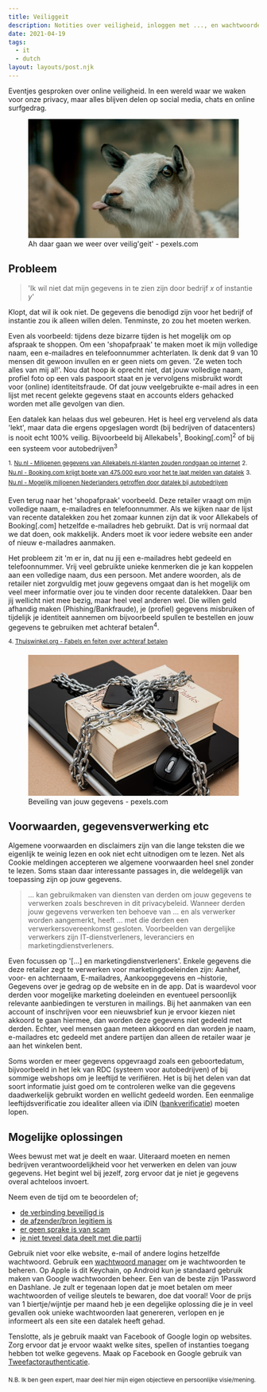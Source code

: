```yaml
---
title: Veiliggeit
description: Notities over veiligheid, inloggen met ..., en wachtwoorden
date: 2021-04-19
tags:
  - it
  - dutch
layout: layouts/post.njk
---
```


Eventjes gesproken over online veiligheid. In een wereld waar we waken voor onze privacy, maar alles blijven delen op social media, chats en online surfgedrag.

<figure>
  <img src="/img/blogs/veiliggeit/pexels-sơn-bờm-1773181.jpg" alt="Goat - by Pexels"/>
  <figcaption>Ah daar gaan we weer over veilig'geit' - pexels.com</figcaption>
</figure>

## Probleem

> 'Ik wil niet dat mijn gegevens in te zien zijn door bedrijf *x* of instantie *y*'

Klopt, dat wil ik ook niet. De gegevens die benodigd zijn voor het bedrijf of instantie zou ik alleen willen delen. Tenminste, zo zou het moeten werken. 

Even als voorbeeld: tijdens deze bizarre tijden is het mogelijk om op afspraak te shoppen. Om een 'shopafpraak' te maken moet ik mijn volledige naam, een e-mailadres en telefoonnummer achterlaten. Ik denk dat 9 van 10 mensen dit gewoon invullen en er geen niets om geven. 'Ze weten toch alles van mij al!'. Nou dat hoop ik oprecht niet, dat jouw volledige naam, profiel foto op een vals paspoort staat en je vervolgens misbruikt wordt voor (online) identiteitsfraude. Of dat jouw veelgebruikte e-mail adres in een lijst met recent gelekte gegevens staat en accounts elders gehacked worden met alle gevolgen van dien.

Een datalek kan helaas dus wel gebeuren. Het is heel erg vervelend als data 'lekt', maar data die ergens opgeslagen wordt (bij bedrijven of datacenters) is nooit echt 100% veilig. Bijvoorbeeld bij Allekabels<sup>1</sup>, Booking[.com]<sup>2</sup> of bij een systeem voor autobedrijven<sup>3<sup>

<sup>1. [Nu.nl - Miljoenen gegevens van Allekabels.nl-klanten zouden rondgaan op internet](https://www.nu.nl/tech/6127931/miljoenen-gegevens-van-allekabelsnl-klanten-zouden-rondgaan-op-internet.html)</sup>
<sup>2. [Nu.nl - Booking.com krijgt boete van 475.000 euro voor het te laat melden van datalek](https://www.nu.nl/tech/6125137/bookingcom-krijgt-boete-van-475000-euro-voor-het-te-laat-melden-van-datalek.html)</sup>
<sup>3. [Nu.nl - Mogelijk miljoenen Nederlanders getroffen door datalek bij autobedrijven](https://www.nu.nl/tech/6123920/mogelijk-miljoenen-nederlanders-getroffen-door-datalek-bij-autobedrijven.html)</sup>

Even terug naar het 'shopafpraak' voorbeeld. Deze retailer vraagt om mijn volledige naam, e-mailadres en telefoonnummer. Als we kijken naar de lijst van recente datalekken zou het zomaar kunnen zijn dat ik voor Allekabels of Booking[.com] hetzelfde e-mailadres heb gebruikt. Dat is vrij normaal dat we dat doen, ook makkelijk. Anders moet ik voor iedere website een ander of nieuw e-mailadres aanmaken.

Het probleem zit 'm er in, dat nu jij een e-mailadres hebt gedeeld en telefoonnummer. Vrij veel gebruikte unieke kenmerken die je kan koppelen aan een volledige naam, dus een persoon. Met andere woorden, als de retailer niet zorgvuldig met jouw gegevens omgaat dan is het mogelijk om veel meer informatie over jou te vinden door recente datalekken. Daar ben jij wellicht niet mee bezig, maar heel veel anderen wel. Die willen geld afhandig maken (Phishing/Bankfraude), je (profiel) gegevens misbruiken of tijdelijk je identiteit aannemen om bijvoorbeeld spullen te bestellen en jouw gegevens te gebruiken met achteraf betalen<sup>4</sup>.

<sup>4. [Thuiswinkel.org - Fabels en feiten over achteraf betalen](https://www.thuiswinkel.org/nieuws/3806/vier-fabels-en-vier-feiten-over-achteraf-betalen)</sup>

<figure>
  <img src="/img/blogs/veiliggeit/pexels-pixabay-39584.jpg" alt="Security - by Pexels"/>
  <figcaption>Beveiling van jouw gegevens - pexels.com</figcaption>
</figure>

## Voorwaarden, gegevensverwerking etc

Algemene voorwaarden en disclaimers zijn van die lange teksten die we eigenlijk te weinig lezen en ook niet echt uitnodigen om te lezen. Net als Cookie meldingen accepteren we algemene voorwaarden heel snel zonder te lezen. Soms staan daar interessante passages in, die weldegelijk van toepassing zijn op jouw gegevens.

> ... kan gebruikmaken van diensten van derden om jouw gegevens te verwerken zoals beschreven in dit privacybeleid. Wanneer derden jouw gegevens verwerken ten behoeve van ... en als verwerker worden aangemerkt, heeft ... met die derden een verwerkersovereenkomst gesloten. Voorbeelden van dergelijke verwerkers zijn IT-dienstverleners, leveranciers en marketingdienstverleners.

Even focussen op '[...] en marketingdienstverleners'. Enkele gegevens die deze retailer zegt te verwerken voor marketingdoeleinden zijn: Aanhef, voor- en achternaam, E-mailadres, Aankoopgegevens en –historie, Gegevens over je gedrag op de website en in de app. Dat is waardevol voor derden voor mogelijke marketing doeleinden en eventueel persoonlijk relevante aanbiedingen te versturen in mailings.
Bij het aanmaken van een account of inschrijven voor een nieuwsbrief kun je ervoor kiezen niet akkoord te gaan hiermee, dan worden deze gegevens niet gedeeld met derden. Echter, veel mensen gaan meteen akkoord en dan worden je naam, e-mailadres etc gedeeld met andere partijen dan alleen de retailer waar je aan het winkelen bent.

Soms worden er meer gegevens opgevraagd zoals een geboortedatum, bijvoorbeeld in het lek van RDC (systeem voor autobedrijven) of bij sommige webshops om je leeftijd te verifiëren. Het is bij het delen van dat soort informatie juist goed om te controleren welke van die gegevens daadwerkelijk gebruikt worden en wellicht gedeeld worden. Een eenmalige leeftijdsverificatie zou idealiter alleen via iDIN ([bankverificatie](https://www.idin.nl/)) moeten lopen. 

## Mogelijke oplossingen

Wees bewust met wat je deelt en waar. Uiteraard moeten en nemen bedrijven verantwoordelijkheid voor het verwerken en delen van jouw gegevens. Het begint wel bij jezelf, zorg ervoor dat je niet je gegevens overal achteloos invoert.

Neem even de tijd om te beoordelen of;
- [ de verbinding beveiligd is](https://support.google.com/chrome/answer/95617?hl=nl)
- [de afzender/bron legitiem is](https://www.rijksoverheid.nl/onderwerpen/cybercrime-en-cybersecurity/vraag-en-antwoord/phishing)
- [er geen sprake is van scam](https://www.ziggo.nl/klantenservice/internet/veiligheid/scam)
- [je niet teveel data deelt met die partij](https://www.consumentenbond.nl/internet-privacy/facebook-deelt-privacygevoelige-informatie-met-adverteerders)

Gebruik niet voor elke website, e-mail of andere logins hetzelfde wachtwoord. Gebruik een [wachtwoord manager](https://www.consumentenbond.nl/veilig-internetten/test-wachtwoordmanagers) om je wachtwoorden te beheren. Op Apple is dit Keychain, op Android kun je standaard gebruik maken van Google wachtwoorden beheer. Een van de beste zijn 1Password en Dashlane. Je zult er tegenaan lopen dat je moet betalen om meer wachtwoorden of veilige sleutels te bewaren, doe dat vooral! Voor de prijs van 1 biertje/wijntje per maand heb je een degelijke oplossing die je in veel gevallen ook unieke wachtwoorden laat genereren, verlopen en je informeert als een site een datalek heeft gehad.

Tenslotte, als je gebruik maakt van Facebook of Google login op websites. Zorg ervoor dat je ervoor waakt welke sites, spellen of instanties toegang hebben tot welke gegevens. Maak op Facebook en Google gebruik van [Tweefactorauthenticatie](https://www.consumentenbond.nl/veilig-internetten/activeer-tweestaps-authenticatie).

<sub>N.B. Ik ben geen expert, maar deel hier mijn eigen objectieve en persoonlijke visie/mening.</sub> 

